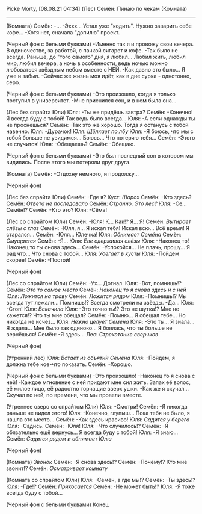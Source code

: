 Picke Morty, [08.08.21 04:34]
(Лес)
Семён:
Пинаю по чекам
(Комната)
****************************************************
(Комната)
Семён:
-...
-Эххх... Устал уже "кодить". Нужно заварить себе кофе...
-Хотя нет, сначала "допилю" проект.

(Черный фон с белыми буквами)
-Именно так я и провожу свои вечера. В одиночестве, за работой, с пачкой сигарет и кофе.
-Так было не всегда. Раньше, до "того самого" дня, я любил... Любил жить, любил мир, любил вечера, а ночь в особенности, ведь ночью можно любоваться звёздным небом вместе с НЕЙ.
-Как давно это было... Я уже и забыл.
-Сейчас же жизнь моя идёт, как в дне сурка - однотонно, серо. 

(Черный фон с белыми буквами)
-Это произошло, когда я только поступил в университет. 
-Мне приснился сон, и в нем была она...

(Лес без спрайта Юли)
Юля: 
-Ты же придёшь завтра?
Семён:
-Конечно! Я всегда буду с тобой! Так ведь было всегда...
Юля:
-А если однажды ты не проснешься?
Семён:
-Так это же хорошо. Тогда я останусь с тобой навечно.
Юля:
-Дурачок!
Юля:
*Щёлкает по лбу*
Юля: 
-Я боюсь, что мы с тобой больше не увидимся... Боюсь... Что потеряю тебя...
Семён:
-Этого не случится!
Юля:
-Обещаешь?
Семён:
-Обещаю.

(Черный фон с белыми буквами)
-Это был последний сон в котором мы видились. После этого мы потеряли друг друга.

(Комната)
Семён:
-Отдохну немного, и продолжу...

(Черный фон)

(Лес без спрайта Юли)
Семён:
-Где я?
Куст:
*Шорох*
Семён:
-Кто здесь?
Семён:
*Ответа не последовало*
Семён:
*Странно. Это лес?*
Юля:
-Се... Семён!?
Семён:
-Кто это?
Юля:
-Сёма!

(Лес со спрайтом Юли)
Семён:
-Юля! К... Как!? Я... Я!
Семён:
*Вытирает слёзы с глаз*
Семён:
-Юля, я... Я искал тебя! Искал всю... Всё время! Я старался...
Семён:
-Юля... Юлечка!
Юля:
*Обнимает Семёна*
Семён:
*Смущается*
Семён:
-Я...
Юля:
*Еле сдерживая слёзы*
Юля:
-Наконец то! Наконец то ты снова здесь...
Семён:
-Успокойся... Не плачь, прошу... Я рад что... Что снова с тобой...
Юля:
*Убегает в кусты*
Юля:
-Пойдем скорее!
Семён:
-Постой!

(Черный фон)

(Лес со спрайтом Юли)
Семён:
-Ух... Догнал.
Юля:
-Вот, помнишь!?
Семён:
*Это то самое место*
Семён:
*Наконец то я снова здесь и с ней*
Юля:
*Ложится на траву*
Семён:
*Ложится рядом*
Юля:
-Помнишь!? Мы всегда тут лежали... Помнишь!? Всегда смотрели на звёзды. 
-Да...
Юля:
-Стоп!
Юля:
*Вскачила*
Юля:
-Это точно ты!? Это не шутка!? Мне не кажется!? Что ты мне обещал?
Семён:
-Помню... Я обещал тебе... Но никогда не исчез...
Юля:
*Нежно целует Семёна*
Юля:
-Это ты... Я знала... Я ждала... Мне было так одиноко... Я боялась, что ты больше не вернёшься!
Семён:
-Я здесь...
Лес:
*Стрекотание сверчков* 

(Чёрный фон)

(Утренний лес)
Юля:
*Встаёт из объятий Семёна*
Юля:
-Пойдем, я должна тебе кое-что показать.
Семён:
-Хорошо.

(Чёрный фон с белыми буквами)
-Это произошло!
-Наконец то я снова с ней! 
-Каждое мгновение с ней придают мне сил жить. Запах её волос, её милое лицо, её радостно торчащие вверх ушки. 
-Как же я скучал... Скучал по ней, по времени, что мы провели вместе.

(Утреннее озеро со спрайтом Юли) 
Юля:
-Смотри!
Семён:
-Я никогда раньше не видел этого!
Юля:
-Конечно, глупыш... Пока тебя не было, я нашла это место...
Семён:
-Как здесь красиво!
Юля:
*Садится у берега*
Юля:
-Садись.
Семён: 
-Юля!
Юля:
-Что случилось!?
Семён:
-Я обязательно ещё вернусь... Я всегда буду с тобой!
Юля:
-Я знаю...
Семён:
*Садится рядом и обнимает Юлю*

(Черный фон)

(Комната)
*Звонок*
Семён:
-Я снова здесь!?
Семён:
-Почему!? Кто мне звонит!?
Семён:
*Осматривает комнату*

(Комната со спрайтом Юли)
Юля:
-Семён, а где мы!?
Семён:
-Ты здесь!? 
Юля:
-Где!?
Семён:
*Прикосается*
Семён:
-Не может быть!?
Юля:
-Я тоже всегда буду с тобой...

(Черный фон с белыми буквами)
Конец